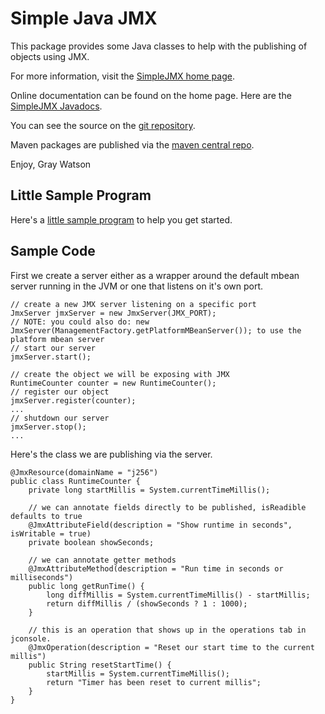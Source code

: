Simple Java JMX
===============

This package provides some Java classes to help with the publishing of objects using JMX.

For more information, visit the [SimpleJMX home page](http://256stuff.com/sources/simplejmx/).

Online documentation can be found on the home page.  Here are the [SimpleJMX Javadocs](http://256stuff.com/sources/simplejmx/javadoc/simplejmx/).

You can see the source on the [git repository](https://github.com/j256/simplejmx).

Maven packages are published via the [maven central repo](http://repo1.maven.org/maven2/com/j256/simplejmx/simplejmx/).

Enjoy,
Gray Watson

## Little Sample Program

Here's a [little sample program](http://256stuff.com/sources/simplejmx/docs/example-simple) to help you get started.

## Sample Code

First we create a server either as a wrapper around the default mbean server running in the JVM or one that listens
on it's own port.

	// create a new JMX server listening on a specific port
	JmxServer jmxServer = new JmxServer(JMX_PORT);
	// NOTE: you could also do: new JmxServer(ManagementFactory.getPlatformMBeanServer()); to use the platform mbean server
	// start our server
	jmxServer.start();
 	
	// create the object we will be exposing with JMX
	RuntimeCounter counter = new RuntimeCounter();
	// register our object
	jmxServer.register(counter);
	...
	// shutdown our server
	jmxServer.stop();
	...

Here's the class we are publishing via the server.

	@JmxResource(domainName = "j256")
	public class RuntimeCounter {
		private long startMillis = System.currentTimeMillis();
		
		// we can annotate fields directly to be published, isReadible defaults to true
		@JmxAttributeField(description = "Show runtime in seconds", isWritable = true)
		private boolean showSeconds;
		
		// we can annotate getter methods
		@JmxAttributeMethod(description = "Run time in seconds or milliseconds")
		public long getRunTime() {
			long diffMillis = System.currentTimeMillis() - startMillis;
			return diffMillis / (showSeconds ? 1 : 1000);
		}
		
		// this is an operation that shows up in the operations tab in jconsole.
		@JmxOperation(description = "Reset our start time to the current millis")
		public String resetStartTime() {
			startMillis = System.currentTimeMillis();
			return "Timer has been reset to current millis";
		}
 	}
